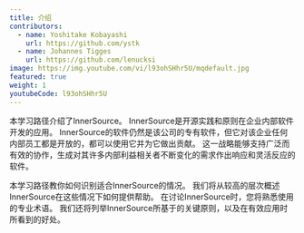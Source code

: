 ```yaml
---
title: 介绍
contributors:
  - name: Yoshitake Kobayashi
    url: https://github.com/ystk
  - name: Johannes Tigges
    url: https://github.com/lenucksi
image: https://img.youtube.com/vi/l93ohSHhr5U/mqdefault.jpg
featured: true
weight: 1
youtubeCode: l93ohSHhr5U
---
```

<div class="paragraph">
<p>本学习路径介绍了InnerSource。
InnerSource是开源实践和原则在企业内部软件开发的应用。
InnerSource的软件仍然是该公司的专有软件，但它对该企业任何内部员工都是开放的，都可以使用它并为它做出贡献。
这一战略能够支持广泛而有效的协作，生成对其许多内部利益相关者不断变化的需求作出响应和灵活反应的软件。</p>
</div>
<div class="paragraph">
<p>本学习路径教你如何识别适合InnerSource的情况。
我们将从较高的层次概述InnerSource在这些情况下如何提供帮助。
在讨论InnerSource时，您将熟悉使用的专业术语。
我们还将列举InnerSource所基于的关键原则，以及在有效应用时所看到的好处。</p>
</div>
<!--- This file autogenerated from https://github.com/InnerSourceCommons/InnerSourceLearningPath/blob/main/scripts -->